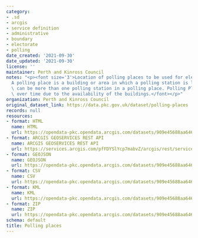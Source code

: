 ```yaml
---
category:
- .sd
- arcgis
- service definition
- administrative
- boundary
- electorate
- polling
date_created: '2021-09-30'
date_updated: '2021-09-30'
license: ''
maintainer: Perth and Kinross Council
notes: "<p><font size='3'>Location of polling places to be used for elections in PKC.\_\
  A polling place is a building or area in which a polling station is located. There\
  \ can be more than one polling station in a polling place. Polling Places can change\
  \ over time due to the availability of the buildings.</font></p>"
organization: Perth and Kinross Council
original_dataset_link: https://data.pkc.gov.uk/dataset/polling-places
records: null
resources:
- format: HTML
  name: HTML
  url: https://opendata-pkc.opendata.arcgis.com/datasets/909e45688aa646199cad8e8616ddef7a_0
- format: ARCGIS GEOSERVICES REST API
  name: ARCGIS GEOSERVICES REST API
  url: https://services.arcgis.com/pfFDYSlYcp7mabvZ/arcgis/rest/services/Polling_places/FeatureServer/0
- format: GEOJSON
  name: GEOJSON
  url: https://opendata-pkc.opendata.arcgis.com/datasets/909e45688aa646199cad8e8616ddef7a_0.geojson?outSR=%7B%22latestWkid%22%3A27700%2C%22wkid%22%3A27700%7D
- format: CSV
  name: CSV
  url: https://opendata-pkc.opendata.arcgis.com/datasets/909e45688aa646199cad8e8616ddef7a_0.csv?outSR=%7B%22latestWkid%22%3A27700%2C%22wkid%22%3A27700%7D
- format: KML
  name: KML
  url: https://opendata-pkc.opendata.arcgis.com/datasets/909e45688aa646199cad8e8616ddef7a_0.kml?outSR=%7B%22latestWkid%22%3A27700%2C%22wkid%22%3A27700%7D
- format: ZIP
  name: ZIP
  url: https://opendata-pkc.opendata.arcgis.com/datasets/909e45688aa646199cad8e8616ddef7a_0.zip?outSR=%7B%22latestWkid%22%3A27700%2C%22wkid%22%3A27700%7D
schema: default
title: Polling places
---
```

